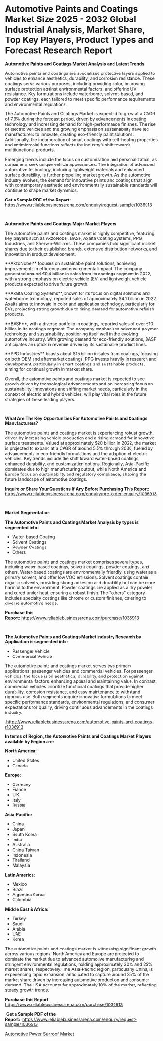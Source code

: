 <p><h1>Automotive Paints and Coatings Market Size 2025 - 2032 Global Industrial Analysis, Market Share, Top Key Players, Product Types and Forecast Research Report</h1></p><p><strong>Automotive Paints and Coatings Market Analysis and Latest Trends</strong></p>
<p><p>Automotive paints and coatings are specialized protective layers applied to vehicles to enhance aesthetics, durability, and corrosion resistance. These coatings serve various purposes, including providing color, improving surface protection against environmental factors, and offering UV resistance. Key formulations include waterborne, solvent-based, and powder coatings, each tailored to meet specific performance requirements and environmental regulations.</p><p>The Automotive Paints and Coatings Market is expected to grow at a CAGR of 7.9% during the forecast period, driven by advancements in coating technology and increasing demand for high-performance finishes. The rise of electric vehicles and the growing emphasis on sustainability have led manufacturers to innovate, creating eco-friendly paint solutions. Additionally, the incorporation of smart coatings with self-healing properties and antimicrobial functions reflects the industry’s shift towards multifunctional products.</p><p>Emerging trends include the focus on customization and personalization, as consumers seek unique vehicle appearances. The integration of advanced automotive technology, including lightweight materials and enhanced surface durability, is further propelling market growth. As the automotive industry evolves, the demand for innovative paints and coatings that align with contemporary aesthetic and environmentally sustainable standards will continue to shape market dynamics.</p></p>
<p><strong>Get a Sample PDF of the Report:&nbsp;</strong> <a href="https://www.reliablebusinessarena.com/enquiry/request-sample/1036913?utm_campaign=2819&utm_medium=2&utm_source=Github&utm_content=ia&utm_term=30032025&utm_id=automotive-paints-and-coatings">https://www.reliablebusinessarena.com/enquiry/request-sample/1036913</a></p>
<p>&nbsp;</p>
<p><strong>Automotive Paints and Coatings Major Market Players</strong></p>
<p><p>The automotive paints and coatings market is highly competitive, featuring key players such as AkzoNobel, BASF, Axalta Coating Systems, PPG Industries, and Sherwin-Williams. These companies hold significant market shares due to their established brands, extensive distribution networks, and innovation in product development.</p><p>**AkzoNobel** focuses on sustainable paint solutions, achieving improvements in efficiency and environmental impact. The company generated around €9.4 billion in sales from its coatings segment in 2022, with a strong emphasis on electric vehicle (EV) and lightweight vehicle products expected to drive future growth.</p><p>**Axalta Coating Systems**, known for its focus on digital solutions and waterborne technology, reported sales of approximately $4.1 billion in 2022. Axalta aims to innovate in color and application technology, particularly for EVs, projecting strong growth due to rising demand for automotive refinish products.</p><p>**BASF**, with a diverse portfolio in coatings, reported sales of over €10 billion in its coatings segment. The company emphasizes advanced polymer technology and sustainability, positioning itself well in the evolving automotive industry. With growing demand for eco-friendly solutions, BASF anticipates an uptick in revenue driven by its sustainable product lines.</p><p>**PPG Industries** boasts about $15 billion in sales from coatings, focusing on both OEM and aftermarket coatings. PPG invests heavily in research and development, particularly in smart coatings and sustainable products, aiming for continual growth in market share.</p><p>Overall, the automotive paints and coatings market is expected to see growth driven by technological advancements and an increasing focus on sustainability. Innovations and shifting market needs, particularly in the context of electric and hybrid vehicles, will play vital roles in the future strategies of these leading players.</p></p>
<p>&nbsp;</p>
<p><strong>What Are The Key Opportunities For Automotive Paints and Coatings Manufacturers?</strong></p>
<p><p>The automotive paints and coatings market is experiencing robust growth, driven by increasing vehicle production and a rising demand for innovative surface treatments. Valued at approximately $20 billion in 2022, the market is projected to expand at a CAGR of around 5.5% through 2030, fueled by advancements in eco-friendly formulations and the adoption of electric vehicles. Key trends include the shift toward water-based coatings, enhanced durability, and customization options. Regionally, Asia-Pacific dominates due to high manufacturing output, while North America and Europe focus on sustainability and regulatory compliance, shaping the future landscape of automotive coatings.</p></p>
<p><strong>Inquire or Share Your Questions If Any Before Purchasing This Report:</strong> <a href="https://www.reliablebusinessarena.com/enquiry/pre-order-enquiry/1036913?utm_campaign=2819&utm_medium=2&utm_source=Github&utm_content=ia&utm_term=30032025&utm_id=automotive-paints-and-coatings">https://www.reliablebusinessarena.com/enquiry/pre-order-enquiry/1036913</a></p>
<p>&nbsp;</p>
<p><strong>Market Segmentation</strong></p>
<p><strong>The Automotive Paints and Coatings Market Analysis by types is segmented into:</strong></p>
<p><ul><li>Water-based Coating</li><li>Solvent Coatings</li><li>Powder Coatings</li><li>Others</li></ul></p>
<p><p>The automotive paints and coatings market comprises several types, including water-based coatings, solvent coatings, powder coatings, and others. Water-based coatings are environmentally friendly, using water as a primary solvent, and offer low VOC emissions. Solvent coatings contain organic solvents, providing strong adhesion and durability but can be more harmful to the environment. Powder coatings are applied as a dry powder and cured under heat, ensuring a robust finish. The "others" category includes specialty coatings like chrome or custom finishes, catering to diverse automotive needs.</p></p>
<p><strong>Purchase this Report:&nbsp;</strong><a href="https://www.reliablebusinessarena.com/purchase/1036913?utm_campaign=2819&utm_medium=2&utm_source=Github&utm_content=ia&utm_term=30032025&utm_id=automotive-paints-and-coatings">https://www.reliablebusinessarena.com/purchase/1036913</a></p>
<p>&nbsp;</p>
<p><strong>The Automotive Paints and Coatings Market Industry Research by Application is segmented into:</strong></p>
<p><ul><li>Passenger Vehicle</li><li>Commercial Vehicle</li></ul></p>
<p><p>The automotive paints and coatings market serves two primary applications: passenger vehicles and commercial vehicles. For passenger vehicles, the focus is on aesthetics, durability, and protection against environmental factors, enhancing appeal and maintaining value. In contrast, commercial vehicles prioritize functional coatings that provide higher durability, corrosion resistance, and easy maintenance to withstand rigorous use. Both segments require innovative formulations to meet specific performance standards, environmental regulations, and consumer expectations for quality, driving continuous advancements in the coatings industry.</p></p>
<p><a href="https://www.reliablebusinessarena.com/automotive-paints-and-coatings-r1036913?utm_campaign=2819&utm_medium=2&utm_source=Github&utm_content=ia&utm_term=30032025&utm_id=automotive-paints-and-coatings">&nbsp;https://www.reliablebusinessarena.com/automotive-paints-and-coatings-r1036913</a></p>
<p><strong>In terms of Region, the Automotive Paints and Coatings Market Players available by Region are:</strong></p>
<p>
    <p> <strong> North America: </strong>
        <ul>
            <li>United States</li>
            <li>Canada</li>
        </ul>
        </p> 
    <p> <strong> Europe: </strong>
        <ul>
            <li>Germany</li>
            <li>France</li>
            <li>U.K.</li>
            <li>Italy</li>
            <li>Russia</li>
        </ul>
        </p> 
    <p> <strong> Asia-Pacific: </strong>
        <ul>
            <li>China</li>
            <li>Japan</li>
            <li>South Korea</li>
            <li>India</li>
            <li>Australia</li>
            <li>China Taiwan</li>
            <li>Indonesia</li>
            <li>Thailand</li>
            <li>Malaysia</li>
        </ul>
        </p> 
    <p> <strong> Latin America: </strong>
        <ul>
            <li>Mexico</li>
            <li>Brazil</li>
            <li>Argentina Korea</li>
            <li>Colombia</li>
        </ul>
        </p> 
    <p> <strong> Middle East & Africa: </strong>
        <ul>
            <li>Turkey</li>
            <li>Saudi</li>
            <li>Arabia</li>
            <li>UAE</li>
            <li>Korea</li>
        </ul>
    </p>
    </p>
<p><p>The automotive paints and coatings market is witnessing significant growth across various regions. North America and Europe are projected to dominate the market due to advanced automotive manufacturing and stringent environmental regulations, holding approximately 30% and 25% market shares, respectively. The Asia-Pacific region, particularly China, is experiencing rapid expansion, anticipated to capture around 35% of the market share driven by increasing automotive production and consumer demand. The USA accounts for approximately 10% of the market, reflecting steady growth trends.</p></p>
<p><strong>Purchase this Report: </strong><a href="https://www.reliablebusinessarena.com/purchase/1036913?utm_campaign=2819&utm_medium=2&utm_source=Github&utm_content=ia&utm_term=30032025&utm_id=automotive-paints-and-coatings">https://www.reliablebusinessarena.com/purchase/1036913</a></p>
<p>&nbsp;<strong>Get a Sample PDF of the Report:&nbsp;&nbsp;</strong><a href="https://www.reliablebusinessarena.com/enquiry/request-sample/1036913?utm_campaign=2819&utm_medium=2&utm_source=Github&utm_content=ia&utm_term=30032025&utm_id=automotive-paints-and-coatings">https://www.reliablebusinessarena.com/enquiry/request-sample/1036913</a></p>
<p><strong></strong></p>
<p><p><a href="https://github.com/popupioo/Market-Research-Report-List-1/blob/main/automotive-power-sunroof-market.md?utm_campaign=2819&utm_medium=2&utm_source=Github&utm_content=ia&utm_term=30032025&utm_id=automotive-paints-and-coatings">Automotive Power Sunroof Market</a></p></p>